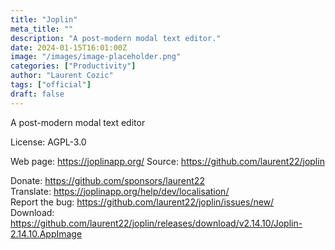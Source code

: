 ```yaml
---
title: "Joplin"
meta_title: ""
description: "A post-modern modal text editor."
date: 2024-01-15T16:01:00Z
image: "/images/image-placeholder.png"
categories: ["Productivity"]
author: "Laurent Cozic"
tags: ["official"]
draft: false
---
```


A post-modern modal text editor

License: AGPL-3.0

Web page: https://joplinapp.org/
Source: https://github.com/laurent22/joplin

Donate: https://github.com/sponsors/laurent22  
Translate: https://joplinapp.org/help/dev/localisation/  
Report the bug: https://github.com/laurent22/joplin/issues/new/  
Download: https://github.com/laurent22/joplin/releases/download/v2.14.10/Joplin-2.14.10.AppImage
